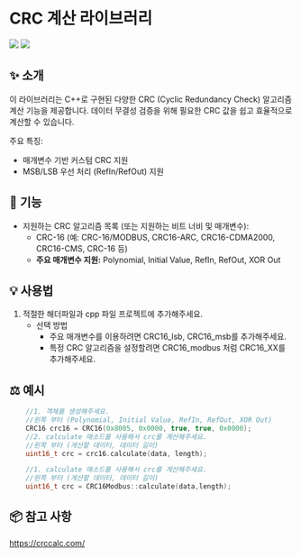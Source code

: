 # CRC 계산 라이브러리

<div>
<img src="https://img.shields.io/badge/c++-00599C?style=for-the-badge&logo=c%2B%2B&logoColor=white"/></img>
<img src="https://img.shields.io/badge/Arduino-00979D?style=for-the-badge&logo=Arduino&logoColor=white"/></img>
</div>

## ✨ 소개

이 라이브러리는 C++로 구현된 다양한 CRC (Cyclic Redundancy Check) 알고리즘 계산 기능을 제공합니다. 데이터 무결성 검증을 위해 필요한 CRC 값을 쉽고 효율적으로 계산할 수 있습니다.

주요 특징:

- 매개변수 기반 커스텀 CRC 지원
- MSB/LSB 우선 처리 (RefIn/RefOut) 지원

## 🚀 기능

- 지원하는 CRC 알고리즘 목록 (또는 지원하는 비트 너비 및 매개변수):
  - CRC-16 (예: CRC-16/MODBUS, CRC16-ARC, CRC16-CDMA2000, CRC16-CMS, CRC-16 등)
  - **주요 매개변수 지원:** Polynomial, Initial Value, RefIn, RefOut, XOR Out

## 💡 사용법

1. 적절한 해더파일과 cpp 파일 프로젝트에 추가해주세요.
   - 선택 방법
     - 주요 매개변수를 이용하려면 CRC16_lsb, CRC16_msb를 추가해주세요.
     - 특정 CRC 알고리즘을 설정할려면 CRC16_modbus 처럼 CRC16_XX를 추가해주세요.

## ⚖ 예시

```cpp
    //1. 객체를 생성해주세요.
    //왼쪽 부터 (Polynomial, Initial Value, RefIn, RefOut, XOR Out)
    CRC16 crc16 = CRC16(0x8005, 0x0000, true, true, 0x0000);
    //2. calculate 매소드를 사용해서 crc를 계산해주세요.
    //왼쪽 부터 (게산할 데이터, 데이터 길이)
    uint16_t crc = crc16.calculate(data, length);
```

```cpp
    //1. calculate 매소드를 사용해서 crc를 계산해주세요.
    //왼쪽 부터 (게산할 데이터, 데이터 길이)
    uint16_t crc = CRC16Modbus::calculate(data,length);
```

## 📦 참고 사항

https://crccalc.com/
